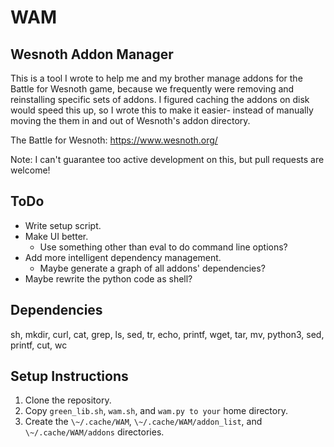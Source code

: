 # WAM
Wesnoth Addon Manager
---------------------
This is a tool I wrote to help me and my brother manage addons for the Battle for Wesnoth game, because we frequently were removing and reinstalling specific sets of addons. I figured caching the addons on disk would speed this up, so I wrote this to make it easier- instead of manually moving the them in and out of Wesnoth's addon directory.

The Battle for Wesnoth: https://www.wesnoth.org/

Note: I can't guarantee too active development on this, but pull requests are welcome!

ToDo
----
* Write setup script.
* Make UI better.
	* Use something other than eval to do command line options?
* Add more intelligent dependency management.
	* Maybe generate a graph of all addons' dependencies?
* Maybe rewrite the python code as shell?

Dependencies
------------
sh, mkdir, curl, cat, grep, ls, sed, tr, echo, printf, wget, tar, mv, python3, sed, printf, cut, wc

Setup Instructions
------------------
1. Clone the repository.
2. Copy `green_lib.sh`, `wam.sh`, and `wam.py to your` home directory.
3. Create the `\~/.cache/WAM`, `\~/.cache/WAM/addon_list`, and `\~/.cache/WAM/addons` directories.
